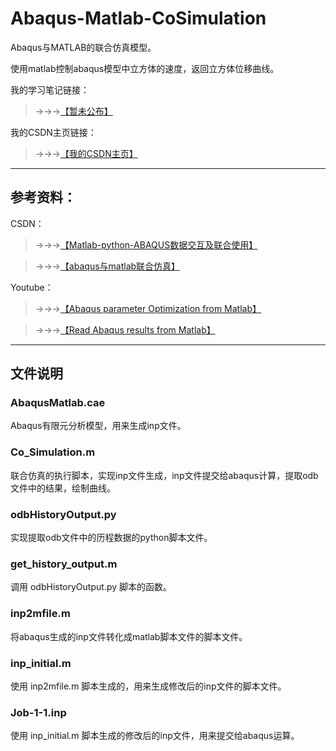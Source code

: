 # Abaqus-Matlab-CoSimulation

Abaqus与MATLAB的联合仿真模型。

使用matlab控制abaqus模型中立方体的速度，返回立方体位移曲线。

我的学习笔记链接：

>→→→[【暂未公布】]()

我的CSDN主页链接：

>→→→[【我的CSDN主页】](https://blog.csdn.net/ooorczgc)

---

## 参考资料：

CSDN：

>→→→[【Matlab-python-ABAQUS数据交互及联合使用】](https://blog.csdn.net/hdpai2018/article/details/106113842)

>→→→[【abaqus与matlab联合仿真】](https://blog.csdn.net/mint_rain/article/details/113749323)

Youtube：

>→→→[【Abaqus parameter Optimization from Matlab】](https://www.youtube.com/watch?v=3UcHLktJ46s)

>→→→[【Read Abaqus results from Matlab】](https://www.youtube.com/watch?v=CrtS8YGCO_s)

---

## 文件说明

### AbaqusMatlab.cae

Abaqus有限元分析模型，用来生成inp文件。

### Co_Simulation.m

联合仿真的执行脚本，实现inp文件生成，inp文件提交给abaqus计算，提取odb文件中的结果，绘制曲线。

### odbHistoryOutput.py

实现提取odb文件中的历程数据的python脚本文件。

### get_history_output.m

调用 odbHistoryOutput.py 脚本的函数。

### inp2mfile.m

将abaqus生成的inp文件转化成matlab脚本文件的脚本文件。

### inp_initial.m

使用 inp2mfile.m 脚本生成的，用来生成修改后的inp文件的脚本文件。

### Job-1-1.inp

使用 inp_initial.m 脚本生成的修改后的inp文件，用来提交给abaqus运算。












